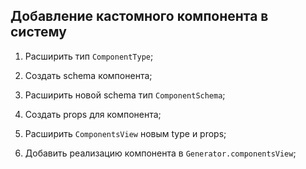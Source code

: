 ## Добавление кастомного компонента в систему

1. Расширить тип `ComponentType`;

2. Создать schema компонента;

3. Расширить новой schema тип `ComponentSchema`;

4. Создать props для компонента; 

5. Расширить `ComponentsView` новым type и props;

6. Добавить реализацию компонента в `Generator.componentsView`;
